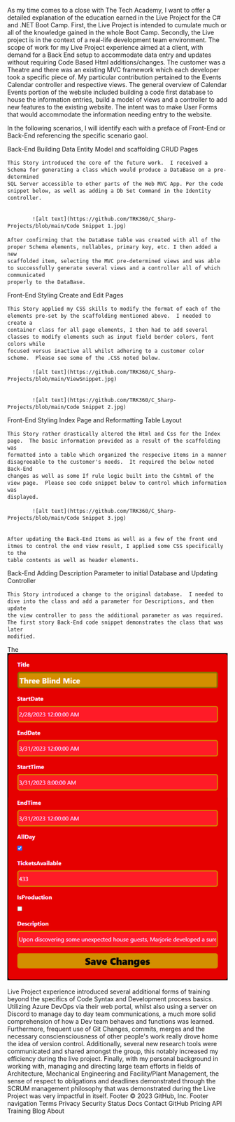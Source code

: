 As my time comes to a close with The Tech Academy, I want to offer a detailed explanation of the education earned in the Live Project for the C# and .NET Boot 
Camp.  First, the Live Project is intended to cumulate much or all of the knowledge gained in the whole Boot Camp.  Secondly, the Live project is in the context 
of a real-life development team environment.  The scope of work for my Live Project experience aimed at a client, with demand for a Back End setup to accommodate 
data entry and updates without requiring Code Based Html additions/changes.  The customer was a Theatre and there was an existing MVC framework which each developer
took a specific piece of.  My particular contribution pertained to the Events Calendar controller and respective views.  The general overview of Calendar Events 
portion of the website included building a code first database to house the information entries, build a model of views and a controller to add new features to the 
existing website.  The intent was to make User Forms that would accommodate the information needing entry to the website.

In the following scenarios, I will identify each with a preface of Front-End or Back-End referencing the specific scenario gaol.

Back-End  Building Data Entity Model and scaffolding CRUD Pages

	This Story introduced the core of the future work.  I received a Schema for generating a class which would produce a DataBase on a pre-determined 
	SQL Server accessible to other parts of the Web MVC App. Per the code snippet below, as well as adding a Db Set Command in the Identity controller. 
 

			![alt text](https://github.com/TRK360/C_Sharp-Projects/blob/main/Code Snippet 1.jpg)

	After confirming that the DataBase table was created with all of the proper Schema elements, nullables, primary key, etc. I then added a new 
	scaffolded item, selecting the MVC pre-determined views and was able to successfully generate several views and a controller all of which communicated 
	properly to the DataBase.


Front-End  Styling Create and Edit Pages

	This Story applied my CSS skills to modify the format of each of the elements pre-set by the scaffolding mentioned above.  I needed to create a 
	container class for all page elements, I then had to add several classes to modify elements such as input field border colors, font colors while 
	focused versus inactive all whilst adhering to a customer color scheme.  Please see some of the .CSS noted below.
		
			![alt text](https://github.com/TRK360/C_Sharp-Projects/blob/main/ViewSnippet.jpg)
	
			
			![alt text](https://github.com/TRK360/C_Sharp-Projects/blob/main/Code Snippet 2.jpg)

Front-End  Styling Index Page and Reformatting Table Layout

	This Story rather drastically altered the Html and Css for the Index page.  The basic information provided as a result of the scaffolding was 
	formatted into a table which organized the respecive items in a manner disagreeable to the customer's needs.  It required the below noted Back-End 
	changes as well as some If rule logic built into the Cshtml of the view page.  Please see code snippet below to control which information was 
	displayed.

			![alt text](https://github.com/TRK360/C_Sharp-Projects/blob/main/Code Snippet 3.jpg)

		
	After updating the Back-End Items as well as a few of the front end itmes to control the end view result, I applied some CSS specifically to the 
	table contents as well as header elements.



Back-End  Adding Description Parameter to initial Database and Updating Controller

	This Story introduced a change to the original database.  I needed to dive into the class and add a parameter for Descriptions, and then update 
	the view controller to pass the additional parameter as was required.  The first story Back-End code snippet demonstrates the class that was later
	modified.
			
The 
![alt text](https://github.com/TRK360/C_Sharp-Projects/blob/main/ViewSnippet.jpg)

Live Project experience introduced several additional forms of training beyond the specifics of Code Syntax and Development process basics.  Utilizing Azure 
DevOps via their web portal, whilst also using a server on Discord to manage day to day team communications, a much more solid comprehension of how a Dev team 
behaves and functions was learned.  Furthermore, frequent use of Git Changes, commits, merges and the necessary consciensciousness of other people's work really 
drove home the idea of version control.  Additionally, several new research tools were communicated and shared amongst the group, this notably increased my 
efficiency during the live project.  Finally, with my personal background in working with, managing and directing large team efforts in fields of Architecture, 
Mechanical Engineering and Facility/Plant Management, the sense of respect to obligations and deadlines demonstrated through the SCRUM management philosophy that 
was demonstrated during the Live Project was very impactful in itself. 
Footer
© 2023 GitHub, Inc.
Footer navigation
Terms
Privacy
Security
Status
Docs
Contact GitHub
Pricing
API
Training
Blog
About
